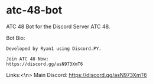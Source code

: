 # atc-48-bot
ATC 48 Bot for the Discord Server ATC 48.

Bot Bio:
```Main Bot for ATC 48.
Developed by Ryan1 using Discord.PY.

Join ATC 48 Now:
https://discord.gg/asN973XmT6
```

Links:<\n>
Main Discord: https://discord.gg/asN973XmT6
